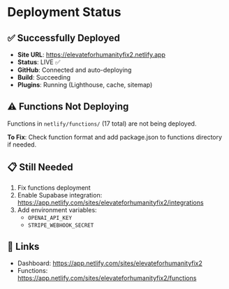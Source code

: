 # Deployment Status

## ✅ Successfully Deployed

- **Site URL**: https://elevateforhumanityfix2.netlify.app
- **Status**: LIVE ✅
- **GitHub**: Connected and auto-deploying
- **Build**: Succeeding
- **Plugins**: Running (Lighthouse, cache, sitemap)

## ⚠️ Functions Not Deploying

Functions in `netlify/functions/` (17 total) are not being deployed.

**To Fix**: Check function format and add package.json to functions directory if needed.

## 📋 Still Needed

1. Fix functions deployment
2. Enable Supabase integration: https://app.netlify.com/sites/elevateforhumanityfix2/integrations
3. Add environment variables:
   - `OPENAI_API_KEY`
   - `STRIPE_WEBHOOK_SECRET`

## 🔗 Links

- Dashboard: https://app.netlify.com/sites/elevateforhumanityfix2
- Functions: https://app.netlify.com/sites/elevateforhumanityfix2/functions
